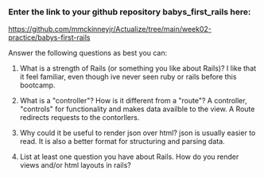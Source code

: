 ### Enter the link to your github repository babys_first_rails here: 
https://github.com/mmckinneyjr/Actualize/tree/main/week02-practice/babys-first-rails

Answer the following questions as best you can:

1. What is a strength of Rails (or something you like about Rails)?
  I like that it feel familiar, even though ive never seen ruby or rails before this bootcamp. 

2. What is a "controller"? How is it different from a "route"?
  A controller, "controls" for functionality and makes data availble to the view. 
  A Route redirects requests to the contorllers. 

3. Why could it be useful to render json over html?
  json is usually easier to read. It is also a better format for structuring and parsing data. 

4. List at least one question you have about Rails.
  How do you render views and/or html layouts in rails?
